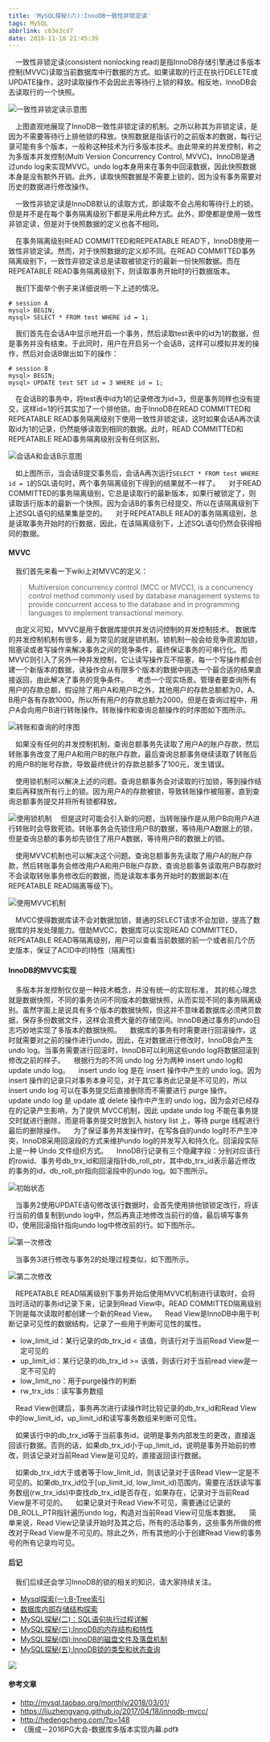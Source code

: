 ```yaml
---
title: 'MySQL探秘(六):InnoDB一致性非锁定读'
tags: MySQL
abbrlink: c63e3cd7
date: 2018-11-18 21:45:39
---
```


&emsp;一致性非锁定读(consistent nonlocking read)是指InnoDB存储引擎通过多版本控制(MVVC)读取当前数据库中行数据的方式。如果读取的行正在执行DELETE或UPDATE操作，这时读取操作不会因此去等待行上锁的释放。相反地，InnoDB会去读取行的一个快照。

![一致性非锁定读示意图](http://pie6tw55i.bkt.clouddn.com/2018-mysql-6%E7%AE%80%E5%8D%95%E7%9A%84MVVC.jpg)

&emsp;上图直观地展现了InnoDB一致性非锁定读的机制。之所以称其为非锁定读，是因为不需要等待行上排他锁的释放。快照数据是指该行的之前版本的数据，每行记录可能有多个版本，一般称这种技术为行多版本技术。由此带来的并发控制，称之为多版本并发控制(Multi Version Concurrency Control, MVVC)。InnoDB是通过undo log来实现MVVC。undo log本身用来在事务中回滚数据，因此快照数据本身是没有额外开销。此外，读取快照数据是不需要上锁的，因为没有事务需要对历史的数据进行修改操作。

&emsp;一致性非锁定读是InnoDB默认的读取方式，即读取不会占用和等待行上的锁。但是并不是在每个事务隔离级别下都是采用此种方式。此外，即使都是使用一致性非锁定读，但是对于快照数据的定义也各不相同。

&emsp;在事务隔离级别READ COMMITTED和REPEATABLE READ下，InnoDB使用一致性非锁定读。然而，对于快照数据的定义却不同。在READ COMMITTED事务隔离级别下，一致性非锁定读总是读取被锁定行的最新一份快照数据。而在REPEATABLE READ事务隔离级别下，则读取事务开始时的行数据版本。

&emsp;我们下面举个例子来详细说明一下上述的情况。
```
# session A
mysql> BEGIN;
mysql> SELECT * FROM test WHERE id = 1;
```
&emsp;我们首先在会话A中显示地开启一个事务，然后读取test表中的id为1的数据，但是事务并没有结束。于此同时，用户在开启另一个会话B，这样可以模拟并发的操作，然后对会话B做出如下的操作：

```
# session B
mysql> BEGIN;
mysql> UPDATE test SET id = 3 WHERE id = 1;
```
&emsp;在会话B的事务中，将test表中id为1的记录修改为id=3，但是事务同样也没有提交，这样id=1的行其实加了一个排他锁。由于InnoDB在READ COMMITTED和REPEATABLE READ事务隔离级别下使用一致性非锁定读，这时如果会话A再次读取id为1的记录，仍然能够读取到相同的数据。此时，READ COMMITTED和REPEATABLE READ事务隔离级别没有任何区别。

![会话A和会话B示意图](http://pie6tw55i.bkt.clouddn.com/2018-mysql-6%E4%BC%9A%E8%AF%9DA%E5%92%8C%E4%BC%9A%E8%AF%9DB.jpg)

&emsp;如上图所示，当会话B提交事务后，会话A再次运行`SELECT * FROM test WHERE id = 1`的SQL语句时，两个事务隔离级别下得到的结果就不一样了。
&emsp;对于READ COMMITTED的事务隔离级别，它总是读取行的最新版本，如果行被锁定了，则读取该行版本的最新一个快照。因为会话B的事务已经提交，所以在该隔离级别下上述SQL语句的结果集是空的。
&emsp;对于REPEATABLE READ的事务隔离级别，总是读取事务开始时的行数据，因此，在该隔离级别下，上述SQL语句仍然会获得相同的数据。

#### MVVC
&emsp;我们首先来看一下wiki上对MVVC的定义：

> Multiversion concurrency control (MCC or MVCC), is a concurrency control
method commonly used by database management systems to provide
concurrent access to the database and in programming languages to
implement transactional memory.

&emsp;由定义可知，MVVC是用于数据库提供并发访问控制的并发控制技术。
数据库的并发控制机制有很多，最为常见的就是锁机制。锁机制一般会给竞争资源加锁，阻塞读或者写操作来解决事务之间的竞争条件，最终保证事务的可串行化。而MVVC则引入了另外一种并发控制，它让读写操作互不阻塞，每一个写操作都会创建一个新版本的数据，读操作会从有限多个版本的数据中挑选一个最合适的结果直接返回，由此解决了事务的竞争条件。
&emsp;考虑一个现实场景。管理者要查询所有用户的存款总额，假设除了用户A和用户B之外，其他用户的存款总额都为0，A、B用户各有存款1000，所以所有用户的存款总额为2000。但是在查询过程中，用户A会向用户B进行转账操作。转账操作和查询总额操作的时序图如下图所示。

![转账和查询的时序图](http://pie6tw55i.bkt.clouddn.com/2018-mysql-6MVVC%E5%8F%91%E7%94%9F%E9%94%99%E8%AF%AF.jpg)

&emsp;如果没有任何的并发控制机制，查询总额事务先读取了用户A的账户存款，然后转账事务改变了用户A和用户B的账户存款，最后查询总额事务继续读取了转账后的用户B的账号存款，导致最终统计的存款总额多了100元，发生错误。


&emsp;使用锁机制可以解决上述的问题。查询总额事务会对读取的行加锁，等到操作结束后再释放所有行上的锁。因为用户A的存款被锁，导致转账操作被阻塞，直到查询总额事务提交并将所有锁都释放。

![使用锁机制](http://pie6tw55i.bkt.clouddn.com/2018-mysql-6%E8%BD%AC%E8%B4%A6%E4%BD%BF%E7%94%A8%E9%94%81.jpg)
&emsp;但是这时可能会引入新的问题，当转账操作是从用户B向用户A进行转账时会导致死锁。转账事务会先锁住用户B的数据，等待用户A数据上的锁，但是查询总额的事务却先锁住了用户A数据，等待用户B的数据上的锁。

&emsp;使用MVVC机制也可以解决这个问题。查询总额事务先读取了用户A的账户存款，然后转账事务会修改用户A和用户B账户存款，查询总额事务读取用户B存款时不会读取转账事务修改后的数据，而是读取本事务开始时的数据副本(在REPEATABLE READ隔离等级下)。

![使用MVVC机制](http://pie6tw55i.bkt.clouddn.com/2018-mysql-6%E8%BD%AC%E8%B4%A6%E4%BD%BF%E7%94%A8MVVC.jpg)

&emsp;MVCC使得数据库读不会对数据加锁，普通的SELECT请求不会加锁，提高了数据库的并发处理能力。借助MVCC，数据库可以实现READ COMMITTED，REPEATABLE READ等隔离级别，用户可以查看当前数据的前一个或者前几个历史版本，保证了ACID中的I特性（隔离性)

#### InnoDB的MVVC实现
&emsp;多版本并发控制仅仅是一种技术概念，并没有统一的实现标准， 其的核心理念就是数据快照，不同的事务访问不同版本的数据快照，从而实现不同的事务隔离级别。虽然字面上是说具有多个版本的数据快照，但这并不意味着数据库必须拷贝数据，保存多份数据文件，这样会浪费大量的存储空间。InnoDB通过事务的undo日志巧妙地实现了多版本的数据快照。
&emsp;数据库的事务有时需要进行回滚操作，这时就需要对之前的操作进行undo。因此，在对数据进行修改时，InnoDB会产生undo log。当事务需要进行回滚时，InnoDB可以利用这些undo log将数据回滚到修改之前的样子。
&emsp;根据行为的不同 undo log 分为两种 insert undo log和update undo log。
&emsp;insert undo log 是在 insert 操作中产生的 undo log。因为 insert 操作的记录只对事务本身可见，对于其它事务此记录是不可见的，所以 insert undo log 可以在事务提交后直接删除而不需要进行 purge 操作。
&emsp;update undo log 是 update 或 delete 操作中产生的 undo log，因为会对已经存在的记录产生影响，为了提供 MVCC机制，因此 update undo log 不能在事务提交时就进行删除，而是将事务提交时放到入 history list 上，等待 purge 线程进行最后的删除操作。
&emsp;为了保证事务并发操作时，在写各自的undo log时不产生冲突，InnoDB采用回滚段的方式来维护undo log的并发写入和持久化。回滚段实际上是一种 Undo 文件组织方式。
&emsp;InnoDB行记录有三个隐藏字段：分别对应该行的rowid、事务号db_trx_id和回滚指针db_roll_ptr，其中db_trx_id表示最近修改的事务的id，db_roll_ptr指向回滚段中的undo log。如下图所示。

![初始状态](http://pie6tw55i.bkt.clouddn.com/2018-mysql-6innodb%E5%AE%9E%E7%8E%B0%E6%9C%80%E5%88%9D.jpg)

&emsp;当事务2使用UPDATE语句修改该行数据时，会首先使用排他锁锁定改行，将该行当前的值复制到undo log中，然后再真正地修改当前行的值，最后填写事务ID，使用回滚指针指向undo log中修改前的行。如下图所示。

![第一次修改](http://pie6tw55i.bkt.clouddn.com/2018-mysql-6innodb%E5%AE%9E%E7%8E%B02.jpg)

&emsp;当事务3进行修改与事务2的处理过程类似，如下图所示。

![第二次修改](http://pie6tw55i.bkt.clouddn.com/2018-mysql-6innodb%E7%9A%84%E5%AE%9E%E7%8E%B0%E4%BA%8B%E5%8A%A13.jpg)

&emsp;REPEATABLE READ隔离级别下事务开始后使用MVVC机制进行读取时，会将当时活动的事务id记录下来，记录到Read View中。READ COMMITTED隔离级别下则是每次读取时都创建一个新的Read View。
&emsp;Read View是InnoDB中用于判断记录可见性的数据结构，记录了一些用于判断可见性的属性。

- low_limit_id：某行记录的db_trx_id < 该值，则该行对于当前Read View是一定可见的
- up_limit_id：某行记录的db_trx_id >= 该值，则该行对于当前read view是一定不可见的
- low_limit_no：用于purge操作的判断
- rw_trx_ids：读写事务数组

&emsp;Read View创建后，事务再次进行读操作时比较记录的db_trx_id和Read View中的low_limit_id，up_limit_id和读写事务数组来判断可见性。

&emsp;如果该行中的db_trx_id等于当前事务id，说明是事务内部发生的更改，直接返回该行数据。否则的话，如果db_trx_id小于up_limit_id，说明是事务开始前的修改，则该记录对当前Read View是可见的，直接返回该行数据。

&emsp;如果db_trx_id大于或者等于low_limit_id，则该记录对于该Read View一定是不可见的。如果db_trx_id位于[up_limit_id, low_limit_id)范围内，需要在活跃读写事务数组(rw_trx_ids)中查找db_trx_id是否存在，如果存在，记录对于当前Read View是不可见的。
&emsp;如果记录对于Read View不可见，需要通过记录的DB_ROLL_PTR指针遍历undo log，构造对当前Read View可见版本数据。
&emsp;简单来说，Read View记录读开始时及其之后，所有的活动事务，这些事务所做的修改对于Read View是不可见的。除此之外，所有其他的小于创建Read View的事务号的所有记录均可见。

#### 后记
&emsp;我们后续还会学习InnoDB的锁的相关的知识，请大家持续关注。

- [Mysql探索(一):B-Tree索引
](https://mp.weixin.qq.com/s?__biz=MzU2MDYwMDMzNQ==&mid=2247483664&idx=1&sn=a4aea45edf13b367ee17539eaff4874b&chksm=fc04c570cb734c66447aec4344288025bfe6ba7d715af31dc6d60d65411cd90a05d9b02e749d&token=451486072&lang=zh_CN#rd)
- [数据库内部存储结构探索
](https://mp.weixin.qq.com/s?__biz=MzU2MDYwMDMzNQ==&mid=2247483669&idx=1&sn=de5770a2c732a688b6377b4201bf1577&chksm=fc04c575cb734c63fb5da0a871c5447c0cbbaea2a0a39d3896058b546e3d3a85575f575faf4b&token=451486072&lang=zh_CN#rd)
- [MySQL探秘(二)：SQL语句执行过程详解
](https://mp.weixin.qq.com/s?__biz=MzU2MDYwMDMzNQ==&mid=2247483673&idx=1&sn=cba5118dd4705035c40089a9e59305a9&chksm=fc04c579cb734c6fbc0e67006493d5727ed62262ac243ec74ad6c088cb4e3bcd53dfad73caaf&token=451486072&lang=zh_CN#rd)
- [MySQL探秘(三):InnoDB的内存结构和特性
](https://mp.weixin.qq.com/s?__biz=MzU2MDYwMDMzNQ==&mid=2247483676&idx=1&sn=b82135c479c806d2b97d026e143f346a&chksm=fc04c57ccb734c6a530b209b3d78de96c30291228e2296179565cc367107df9bc05bcc325c1c&token=451486072&lang=zh_CN#rd)
- [MySQL探秘(四):InnoDB的磁盘文件及落盘机制
](https://mp.weixin.qq.com/s?__biz=MzU2MDYwMDMzNQ==&mid=2247483683&idx=1&sn=5225ab3481c38bb57297a36df8e62bce&chksm=fc04c543cb734c556574f9e5331ab70f0c8239d70197f70015f58d4ac3f5c4d0b1260f0478e3&token=451486072&lang=zh_CN#rd)
- [MySQL探秘(五):InnoDB锁的类型和状态查询
](https://mp.weixin.qq.com/s?__biz=MzU2MDYwMDMzNQ==&mid=2247483694&idx=1&sn=671ad369f67441c7d1572110066d5695&chksm=fc04c54ecb734c58101f8ff020914f4cccaf6660742a6723b431066ca05d5e71365dfd8d4556&token=451486072&lang=zh_CN#rd)

![](http://pie6tw55i.bkt.clouddn.com/qrcode_for_gh_bcc90a2a52c5_344.jpg)

#### 参考文章
- http://mysql.taobao.org/monthly/2018/03/01/
- https://liuzhengyang.github.io/2017/04/18/innodb-mvcc/
- http://hedengcheng.com/?p=148
- 《唐成－2016PG大会-数据库多版本实现内幕.pdf》
